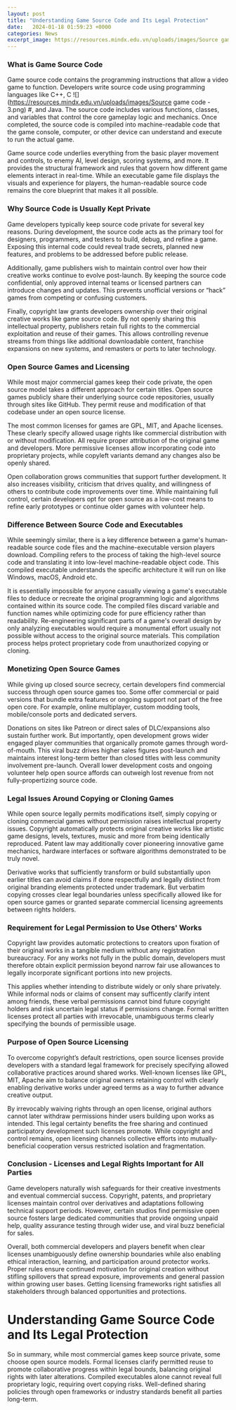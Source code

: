 ```yaml
---
layout: post
title: "Understanding Game Source Code and Its Legal Protection"
date:   2024-01-18 01:59:23 +0000
categories: News
excerpt_image: https://resources.mindx.edu.vn/uploads/images/Source game code - 3.png
---
```

### What is Game Source Code
Game source code contains the programming instructions that allow a video game to function. Developers write source code using programming languages like C++, C
![](https://resources.mindx.edu.vn/uploads/images/Source game code - 3.png)
#, and Java. The source code includes various functions, classes, and variables that control the core gameplay logic and mechanics. Once completed, the source code is compiled into machine-readable code that the game console, computer, or other device can understand and execute to run the actual game.

Game source code underlies everything from the basic player movement and controls, to enemy AI, level design, scoring systems, and more. It provides the structural framework and rules that govern how different game elements interact in real-time. While an executable game file displays the visuals and experience for players, the human-readable source code remains the core blueprint that makes it all possible.

### Why Source Code is Usually Kept Private
Game developers typically keep source code private for several key reasons. During development, the source code acts as the primary tool for designers, programmers, and testers to build, debug, and refine a game. Exposing this internal code could reveal trade secrets, planned new features, and problems to be addressed before public release. 

Additionally, game publishers wish to maintain control over how their creative works continue to evolve post-launch. By keeping the source code confidential, only approved internal teams or licensed partners can introduce changes and updates. This prevents unofficial versions or “hack” games from competing or confusing customers.

Finally, copyright law grants developers ownership over their original creative works like game source code. By not openly sharing this intellectual property, publishers retain full rights to the commercial exploitation and reuse of their games. This allows controlling revenue streams from things like additional downloadable content, franchise expansions on new systems, and remasters or ports to later technology.

### Open Source Games and Licensing
While most major commercial games keep their code private, the open source model takes a different approach for certain titles. Open source games publicly share their underlying source code repositories, usually through sites like GitHub. They permit reuse and modification of that codebase under an open source license. 

The most common licenses for games are GPL, MIT, and Apache licenses. These clearly specify allowed usage rights like commercial distribution with or without modification. All require proper attribution of the original game and developers. More permissive licenses allow incorporating code into proprietary projects, while copyleft variants demand any changes also be openly shared. 

Open collaboration grows communities that support further development. It also increases visibility, criticism that drives quality, and willingness of others to contribute code improvements over time. While maintaining full control, certain developers opt for open source as a low-cost means to refine early prototypes or continue older games with volunteer help.

### Difference Between Source Code and Executables
While seemingly similar, there is a key difference between a game's human-readable source code files and the machine-executable version players download. Compiling refers to the process of taking the high-level source code and translating it into low-level machine-readable object code. This compiled executable understands the specific architecture it will run on like Windows, macOS, Android etc.

It is essentially impossible for anyone casually viewing a game's executable files to deduce or recreate the original programming logic and algorithms contained within its source code. The compiled files discard variable and function names while optimizing code for pure efficiency rather than readability. Re-engineering significant parts of a game's overall design by only analyzing executables would require a monumental effort usually not possible without access to the original source materials. This compilation process helps protect proprietary code from unauthorized copying or cloning.

### Monetizing Open Source Games
While giving up closed source secrecy, certain developers find commercial success through open source games too. Some offer commercial or paid versions that bundle extra features or ongoing support not part of the free open core. For example, online multiplayer, custom modding tools, mobile/console ports and dedicated servers.

Donations on sites like Patreon or direct sales of DLC/expansions also sustain further work. But importantly, open development grows wider engaged player communities that organically promote games through word-of-mouth. This viral buzz drives higher sales figures post-launch and maintains interest long-term better than closed titles with less community involvement pre-launch. Overall lower development costs and ongoing volunteer help open source affords can outweigh lost revenue from not fully-propertizing source code.

### Legal Issues Around Copying or Cloning Games  
While open source legally permits modifications itself, simply copying or cloning commercial games without permission raises intellectual property issues. Copyright automatically protects original creative works like artistic game designs, levels, textures, music and more from being identically reproduced. Patent law may additionally cover pioneering innovative game mechanics, hardware interfaces or software algorithms demonstrated to be truly novel.

Derivative works that sufficiently transform or build substantially upon earlier titles can avoid claims if done respectfully and legally distinct from original branding elements protected under trademark. But verbatim copying crosses clear legal boundaries unless specifically allowed like for open source games or granted separate commercial licensing agreements between rights holders.

### Requirement for Legal Permission to Use Others' Works
Copyright law provides automatic protections to creators upon fixation of their original works in a tangible medium without any registration bureaucracy. For any works not fully in the public domain, developers must therefore obtain explicit permission beyond narrow fair use allowances to legally incorporate significant portions into new projects. 

This applies whether intending to distribute widely or only share privately. While informal nods or claims of consent may sufficently clarify intent among friends, these verbal permissions cannot bind future copyright holders and risk uncertain legal status if permissions change. Formal written licenses protect all parties with irrevocable, unambiguous terms clearly specifying the bounds of permissible usage.

### Purpose of Open Source Licensing
To overcome copyright’s default restrictions, open source licenses provide developers with a standard legal framework for precisely specifying allowed collaborative practices around shared works. Well-known licenses like GPL, MIT, Apache aim to balance original owners retaining control with clearly enabling derivative works under agreed terms as a way to further advance creative output.

By irrevocably waiving rights through an open license, original authors cannot later withdraw permissions hinder users building upon works as intended. This legal certainty benefits the free sharing and continued participatory development such licenses promote. While copyright and control remains, open licensing channels collective efforts into mutually-beneficial cooperation versus restricted isolation and fragmentation.

### Conclusion - Licenses and Legal Rights Important for All Parties
Game developers naturally wish safeguards for their creative investments and eventual commercial success. Copyright, patents, and proprietary licenses maintain control over derivatives and adaptations following technical support periods. However, certain studios find permissive open source fosters large dedicated communities that provide ongoing unpaid help, quality assurance testing through wider use, and viral buzz beneficial for sales.  

Overall, both commercial developers and players benefit when clear licenses unambiguously define ownership boundaries while also enabling ethical interaction, learning, and participation around protector works. Proper rules ensure continued motivation for original creation without stifling spillovers that spread exposure, improvements and general passion within growing user bases. Getting licensing frameworks right satisfies all stakeholders through balanced opportunities and protections.

# Understanding Game Source Code and Its Legal Protection

So in summary, while most commercial games keep source private, some choose open source models. Formal licenses clarify permitted reuse to promote collaborative progress within legal bounds, balancing original rights with later alterations. Compiled executables alone cannot reveal full proprietary logic, requiring overt copying risks. Well-defined sharing policies through open frameworks or industry standards benefit all parties long-term.